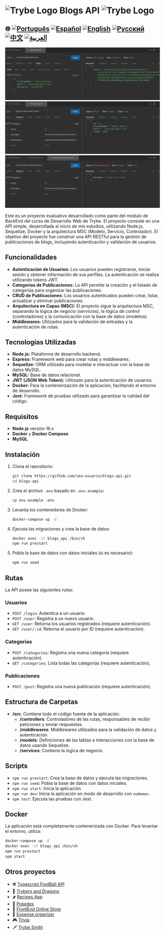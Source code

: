 # <img src="https://agenciars.com.br/wp-content/uploads/2022/06/Trybe.png" alt="Trybe Logo" width="52" height="30" /> Blogs API <img src="https://agenciars.com.br/wp-content/uploads/2022/06/Trybe.png" alt="Trybe Logo" width="52" height="30" />

## 🌐 [![Português](https://img.shields.io/badge/Português-green)](https://github.com/SamuelRocha91/BlogsApi/blob/main/README.md) [![Español](https://img.shields.io/badge/Español-yellow)](https://github.com/SamuelRocha91/BlogsApi/blob/main/README_es.md) [![English](https://img.shields.io/badge/English-blue)](https://github.com/SamuelRocha91/BlogsApi/blob/main/README_en.md) [![Русский](https://img.shields.io/badge/Русский-lightgrey)](https://github.com/SamuelRocha91/BlogsApi/blob/main/README_ru.md) [![中文](https://img.shields.io/badge/中文-red)](https://github.com/SamuelRocha91/BlogsApi/blob/main/README_ch.md) [![العربية](https://img.shields.io/badge/العربية-orange)](https://github.com/SamuelRocha91/BlogsApi/blob/main/README_ar.md)

![Vista previa de la aplicación](./assets/blogs.png) ![Vista previa de la aplicación](./assets/blogs02.png)
![Vista previa de la aplicación](./assets/blogs03.png)

Este es un proyecto evaluativo desarrollado como parte del módulo de BackEnd del curso de Desarrollo Web de Trybe. El proyecto consiste en una API simple, desarrollada al inicio de mis estudios, utilizando Node.js, Sequelize, Docker y la arquitectura MSC (Modelo, Servicio, Controlador). El objetivo del proyecto fue construir una API RESTful para la gestión de publicaciones de blogs, incluyendo autenticación y validación de usuarios.

## Funcionalidades

- **Autenticación de Usuarios:** Los usuarios pueden registrarse, iniciar sesión y obtener información de sus perfiles. La autenticación se realiza utilizando tokens JWT.
- **Categorías de Publicaciones:** La API permite la creación y el listado de categorías para organizar las publicaciones.
- **CRUD de Publicaciones:** Los usuarios autenticados pueden crear, listar, actualizar y eliminar publicaciones.
- **Arquitectura en Capas (MSC):** El proyecto sigue la arquitectura MSC, separando la lógica de negocio (servicios), la lógica de control (controladores) y la comunicación con la base de datos (modelos).
- **Middlewares:** Utilizados para la validación de entradas y la autenticación de rutas.

## Tecnologías Utilizadas

- **Node.js:** Plataforma de desarrollo backend.
- **Express:** Framework web para crear rutas y middlewares.
- **Sequelize:** ORM utilizado para modelar e interactuar con la base de datos MySQL.
- **MySQL:** Base de datos relacional.
- **JWT (JSON Web Token):** Utilizado para la autenticación de usuarios.
- **Docker:** Para la contenerización de la aplicación, facilitando el entorno de desarrollo.
- **Jest:** Framework de pruebas utilizado para garantizar la calidad del código.

## Requisitos

- **Node.js** versión 16.x
- **Docker** y **Docker Compose**
- **MySQL**

## Instalación

1. Clona el repositorio:
   ```bash
   git clone https://github.com/seu-usuario/blogs-api.git
   cd blogs-api
   ```

2. Crea el archivo `.env` basado en `.env.example`:
   ```bash
   cp env.example .env
   ```

3. Levanta los contenedores de Docker:
   ```bash
   docker-compose up -d
   ```

4. Ejecuta las migraciones y crea la base de datos:
   ```bash
   docker exec -it blogs_api /bin/sh
   npm run prestart
   ```

5. Pobla la base de datos con datos iniciales (si es necesario):
   ```bash
   npm run seed
   ```

## Rutas

La API posee las siguientes rutas:

### Usuarios
- `POST /login`: Autentica a un usuario.
- `POST /user`: Registra a un nuevo usuario.
- `GET /user`: Retorna los usuarios registrados (requiere autenticación).
- `GET /user/:id`: Retorna el usuario por ID (requiere autenticación).

### Categorías
- `POST /categories`: Registra una nueva categoría (requiere autenticación).
- `GET /categories`: Lista todas las categorías (requiere autenticación).

### Publicaciones
- `POST /post`: Registra una nueva publicación (requiere autenticación).

## Estructura de Carpetas

- **/src**: Contiene todo el código fuente de la aplicación.
  - **/controllers**: Controladores de las rutas, responsables de recibir peticiones y enviar respuestas.
  - **/middlewares**: Middlewares utilizados para la validación de datos y autenticación.
  - **/models**: Definiciones de las tablas e interacciones con la base de datos usando Sequelize.
  - **/services**: Contiene la lógica de negocio.

## Scripts

- `npm run prestart`: Crea la base de datos y ejecuta las migraciones.
- `npm run seed`: Pobla la base de datos con datos iniciales.
- `npm run start`: Inicia la aplicación.
- `npm run dev`: Inicia la aplicación en modo de desarrollo con `nodemon`.
- `npm test`: Ejecuta las pruebas con Jest.

## Docker

La aplicación está completamente contenerizada con Docker. Para levantar el entorno, utiliza:

```bash
docker-compose up -d
docker exec -it blogs_api /bin/sh
npm run prestart
npm start
```

## Otros proyectos

- ⚽ [Typescript FootBall API](https://github.com/SamuelRocha91/trybeFutebolClube/blob/main/README_es.md)
- 🐉 [Trybers and Dragons](https://github.com/SamuelRocha91/trybeAndDragons/blob/main/README_es.md)
- 🌶️ [Recipes App](https://github.com/SamuelRocha91/ProjectRecipesApp/blob/main/README_es.md)
- 🐣 [Pokedex](https://github.com/SamuelRocha91/pokedex/blob/main/README_es.md)
- 🏪 [FrontEnd Online Store](https://github.com/SamuelRocha91/project-frontend-online-store/blob/main/README_es.md)
- 👛 [Expense organizer](https://github.com/SamuelRocha91/project-trybewallet/blob/main/README_es.md)
- 🎮 [Trivia](https://github.com/SamuelRocha91/trivia_game/blob/main/README_es.md)
- 🗡️ [Trybe Smith](https://github.com/SamuelRocha91/TrybeSmith/blob/main/README_es.md)
